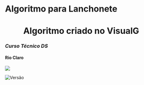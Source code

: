 # Algoritmo para Lanchonete
## <h1 align="center">Algoritmo criado no VisualG</h1>
### *Curso Técnico DS*
#### **Rio Claro**
![](https://img.freepik.com/vetores-premium/icone-de-construcao-de-restaurante-de-hamburguer-isometrico-ilustracao-de-icone-3d-vector-design-plano-de-referencia-isolado_679085-69.jpg?semt=ais_hybrid)


![Versão](https://img.shields.io/github/v/release/patriciaffbpereira/Lanchonete/v1.0.0)






